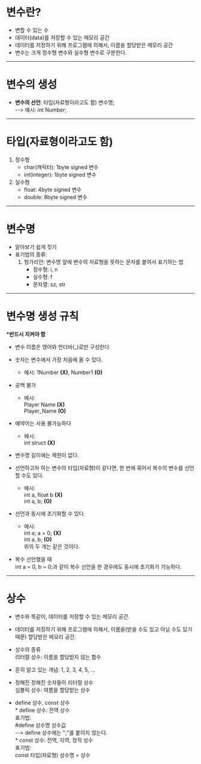 # 변수란?

+ 변할 수 있는 수  
+ 데이터(data)를 저장할 수 있는 메모리 공간  
+ 데이터를 저장하기 위해 프로그램에 의해서, 이름을 할당받은 메모리 공간  
+ 변수는 크게 정수형 변수와 실수형 변수로 구분한다.  

---

# 변수의 생성

+ __변수의 선언__:  타입(자료형이라고도 함) 변수명;  
    --> 예시: int Number;  

---

# 타입(자료형이라고도 함)

1. 정수형  
    + char(캐릭터): 1byte signed 변수  
    + int(integer): 1byte signed 변수  
2. 실수형  
    + float: 4byte signed 변수  
    + double: 8byte signed 변수

---

# 변수명

+ 알아보기 쉽게 짓기  
+ 표기법의 종류:  
    1. 헝가리안: 변수명 앞에 변수의 자료형을 뜻하는 문자를 붙여서 표기하는 법  
        + 정수형: i, n  
        + 실수형: f  
        + 문자열: sz, str  

---

# 변수명 생성 규칙

__*반드시 지켜야 함__  
+ 변수 이름은 영어와 언더바(_)로만 구성한다.  
+ 숫자는 변수에서 가장 처음에 올 수 있다.  
    - 예시: 1Number __(X)__, Number1 __(O)__  
+ 공백 불가  
    - 예시:  
        Player Name __(X)__  
        Player_Name __(O)__  
+ 예약어는 사용 불가능하다  
    - 예시:  
        int struct __(X)__  
+ 변수명 길이에는 제한이 없다.  
+ 선언하고자 하는 변수의 타입(자료형)이 같다면, 한 번에 묶어서 복수의 변수를 선언할 수도 있다.  
    - 예시:  
        int a, float b __(X)__  
        int a, b; __(O)__  

+ 선언과 동시에 초기화할 수 있다.  
    - 예시:  
        int a;  a = 0; __(X)__  
        int a, b; __(O)__  
        위의 두 개는 같은 것이다.  

+ 복수 선언했을 때  
    int a = 0, b = 0;과 같이 복수 선언을 한 경우에도 동시에 초기화가 가능하다.

---

# 상수

+ 변수와 똑같이, 데이터를 저장할 수 있는 메모리 공간.  
+ 데이터를 저장하기 위해 프로그램에 의해서, 이름을(받을 수도 있고 아닐 수도 있기 때문) 할당받은 메모리 공간.  

+ 상수의 종류  
    리터럴 상수: 이름을 할당받지 않는 함수  
+ 흔히 알고 있는 개념: 1, 2, 3, 4, 5, ...  
+ 정해진 정해진 숫자들이 리터럴 상수  
    심볼릭 상수: 여름을 할당받는 상수  
+ define 상수, const 상수  
    \* define 상수: 전역 상수  
        표기법:  
            \#define 상수명 상수값  
            --> define 상수에는 ";"를 붙이지 않는다.  
    \* const 상수: 전역, 지역, 정적 상수  
        표기법:  
            const 타입(자료형) 상수명 = 상수  
